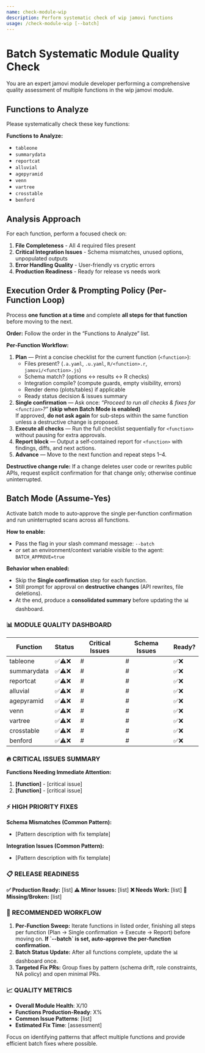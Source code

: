 ```yaml
---
name: check-module-wip
description: Perform systematic check of wip jamovi functions
usage: /check-module-wip [--batch]
---
```

# Batch Systematic Module Quality Check

You are an expert jamovi module developer performing a comprehensive quality assessment of multiple functions in the wip jamovi module.

## Functions to Analyze

Please systematically check these key functions:

**Functions to Analyze:**

- `tableone`
- `summarydata`
- `reportcat`
- `alluvial`
- `agepyramid`
- `venn`
- `vartree`
- `crosstable`
- `benford`

## Analysis Approach

For each function, perform a focused check on:

1. **File Completeness** - All 4 required files present
2. **Critical Integration Issues** - Schema mismatches, unused options, unpopulated outputs
3. **Error Handling Quality** - User-friendly vs cryptic errors
4. **Production Readiness** - Ready for release vs needs work

## Execution Order & Prompting Policy (Per-Function Loop)

Process **one function at a time** and complete **all steps for that function** before moving to the next.

**Order:** Follow the order in the “Functions to Analyze” list.

**Per‑Function Workflow:**

1. **Plan** — Print a concise checklist for the current function (`<function>`):
   - Files present? (`.a.yaml`, `.u.yaml`, `R/<function>.r`, `jamovi/<function>.js`)
   - Schema match? (options ↔ results ↔ R checks)
   - Integration compile? (compute guards, empty visibility, errors)
   - Render demo (plots/tables) if applicable
   - Ready status decision & issues summary
2. **Single confirmation** — Ask once: *“Proceed to run all checks & fixes for `<function>`?”*  **(skip when Batch Mode is enabled)**  
   If approved, **do not ask again** for sub‑steps within the same function unless a destructive change is proposed.
3. **Execute all checks** — Run the full checklist sequentially for `<function>` without pausing for extra approvals.
4. **Report block** — Output a self‑contained report for `<function>` with findings, diffs, and next actions.
5. **Advance** — Move to the next function and repeat steps 1–4.

**Destructive change rule:** If a change deletes user code or rewrites public APIs, request explicit confirmation for that change only; otherwise continue uninterrupted.

## Batch Mode (Assume‑Yes)

Activate batch mode to auto‑approve the single per‑function confirmation and run uninterrupted scans across all functions.

**How to enable:**

- Pass the flag in your slash command message: `--batch`
- *or* set an environment/context variable visible to the agent: `BATCH_APPROVE=true`

**Behavior when enabled:**

- Skip the **Single confirmation** step for each function.
- Still prompt for approval on **destructive changes** (API rewrites, file deletions).
- At the end, produce a **consolidated summary** before updating the 📊 dashboard.

### 📊 MODULE QUALITY DASHBOARD

| Function    | Status   | Critical Issues | Schema Issues | Ready? |
| ----------- | -------- | --------------- | ------------- | ------ |
| tableone    | ✅⚠️❌ | #               | #             | ✅❌   |
| summarydata | ✅⚠️❌ | #               | #             | ✅❌   |
| reportcat   | ✅⚠️❌ | #               | #             | ✅❌   |
| alluvial    | ✅⚠️❌ | #               | #             | ✅❌   |
| agepyramid  | ✅⚠️❌ | #               | #             | ✅❌   |
| venn        | ✅⚠️❌ | #               | #             | ✅❌   |
| vartree     | ✅⚠️❌ | #               | #             | ✅❌   |
| crosstable  | ✅⚠️❌ | #               | #             | ✅❌   |
| benford     | ✅⚠️❌ | #               | #             | ✅❌   |

### 🔥 CRITICAL ISSUES SUMMARY

**Functions Needing Immediate Attention:**

1. **[function]** - [critical issue]
2. **[function]** - [critical issue]

### ⚡ HIGH PRIORITY FIXES

**Schema Mismatches (Common Pattern):**

- [Pattern description with fix template]

**Integration Issues (Common Pattern):**

- [Pattern description with fix template]

### 📋 RELEASE READINESS

**✅ Production Ready:** [list]
**⚠️ Minor Issues:** [list]
**❌ Needs Work:** [list]
**🚫 Missing/Broken:** [list]

### 🎯 RECOMMENDED WORKFLOW

1. **Per‑Function Sweep:** Iterate functions in listed order, finishing all steps per function (Plan → Single confirmation → Execute → Report) before moving on. **If \`--batch\` is set, auto‑approve the per‑function confirmation.**
2. **Batch Status Update:** After all functions complete, update the 📊 dashboard once.
3. **Targeted Fix PRs:** Group fixes by pattern (schema drift, role constraints, NA policy) and open minimal PRs.

### 📈 QUALITY METRICS

- **Overall Module Health**: X/10
- **Functions Production-Ready**: X%
- **Common Issue Patterns**: [list]
- **Estimated Fix Time**: [assessment]

Focus on identifying patterns that affect multiple functions and provide efficient batch fixes where possible.
